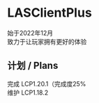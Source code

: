 # LASClientPlus
始于2022年12月    
致力于让玩家拥有更好的体验    
## 计划 / Plans   
完成 LCP1.20.1（完成度25%   
维护 LCP1.18.2   
